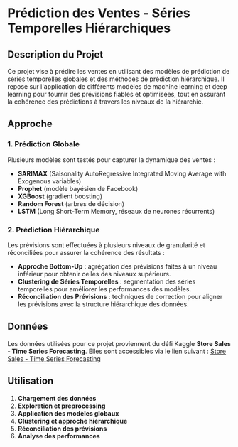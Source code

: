 # Prédiction des Ventes - Séries Temporelles Hiérarchiques

## Description du Projet

Ce projet vise à prédire les ventes en utilisant des modèles de prédiction de séries temporelles globales et des méthodes de prédiction hiérarchique. Il repose sur l'application de différents modèles de machine learning et deep learning pour fournir des prévisions fiables et optimisées, tout en assurant la cohérence des prédictions à travers les niveaux de la hiérarchie.

## Approche

### 1. Prédiction Globale

Plusieurs modèles sont testés pour capturer la dynamique des ventes :

- **SARIMAX** (Saisonality AutoRegressive Integrated Moving Average with Exogenous variables)
- **Prophet** (modèle bayésien de Facebook)
- **XGBoost** (gradient boosting)
- **Random Forest** (arbres de décision)
- **LSTM** (Long Short-Term Memory, réseaux de neurones récurrents)

### 2. Prédiction Hiérarchique

Les prévisions sont effectuées à plusieurs niveaux de granularité et réconciliées pour assurer la cohérence des résultats :

- **Approche Bottom-Up** : agrégation des prévisions faites à un niveau inférieur pour obtenir celles des niveaux supérieurs.
- **Clustering de Séries Temporelles** : segmentation des séries temporelles pour améliorer les performances des modèles.
- **Réconciliation des Prévisions** : techniques de correction pour aligner les prévisions avec la structure hiérarchique des données.

## Données

Les données utilisées pour ce projet proviennent du défi Kaggle **Store Sales - Time Series Forecasting**. Elles sont accessibles via le lien suivant :
[Store Sales - Time Series Forecasting](https://www.kaggle.com/c/store-sales-time-series-forecasting/data)

## Utilisation

1. **Chargement des données**
2. **Exploration et preprocessing**
3. **Application des modèles globaux**
4. **Clustering et approche hiérarchique**
5. **Réconciliation des prévisions**
6. **Analyse des performances**

##
